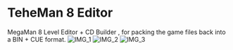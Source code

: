 # TeheMan 8 Editor
MegaMan 8 Level Editor + CD Builder , for packing the game files back into a BIN + CUE format.
![IMG_1](https://user-images.githubusercontent.com/27875030/176631838-c13189e4-21a9-4e1c-acf1-d31e660dbb53.PNG)
![IMG_2](https://user-images.githubusercontent.com/27875030/176632101-a4aec5e2-0f60-4cf9-aca8-30b56dbcd880.PNG)
![IMG_3](https://user-images.githubusercontent.com/27875030/176632143-4cbda373-08ed-43d7-a4ea-9f6ccdc24663.PNG)
